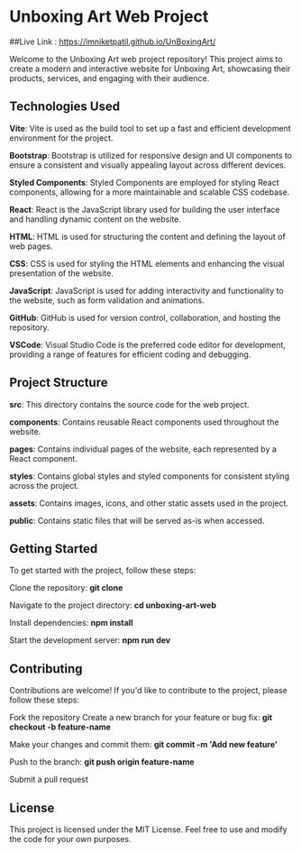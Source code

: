 # Unboxing Art Web Project

##Live Link : https://imniketpatil.github.io/UnBoxingArt/

Welcome to the Unboxing Art web project repository! This project aims to create a modern and interactive website for Unboxing Art, showcasing their products, services, and engaging with their audience.

## Technologies Used

**Vite**: Vite is used as the build tool to set up a fast and efficient development environment for the project.

**Bootstrap**: Bootstrap is utilized for responsive design and UI components to ensure a consistent and visually appealing layout across different devices.

**Styled Components**: Styled Components are employed for styling React components, allowing for a more maintainable and scalable CSS codebase.

**React**: React is the JavaScript library used for building the user interface and handling dynamic content on the website.

**HTML**: HTML is used for structuring the content and defining the layout of web pages.

**CSS**: CSS is used for styling the HTML elements and enhancing the visual presentation of the website.

**JavaScript**: JavaScript is used for adding interactivity and functionality to the website, such as form validation and animations.

**GitHub**: GitHub is used for version control, collaboration, and hosting the repository.

**VSCode**: Visual Studio Code is the preferred code editor for development, providing a range of features for efficient coding and debugging.

## Project Structure

**src**: This directory contains the source code for the web project.

**components**: Contains reusable React components used throughout the website.

**pages**: Contains individual pages of the website, each represented by a React component.

**styles**: Contains global styles and styled components for consistent styling across the project.

**assets**: Contains images, icons, and other static assets used in the project.

**public**: Contains static files that will be served as-is when accessed.

## Getting Started

To get started with the project, follow these steps:

Clone the repository: **git clone <repository-url>**

Navigate to the project directory: **cd unboxing-art-web**

Install dependencies: **npm install**

Start the development server: **npm run dev**

## Contributing

Contributions are welcome! If you'd like to contribute to the project, please follow these steps:

Fork the repository
Create a new branch for your feature or bug fix: **git checkout -b feature-name**

Make your changes and commit them: **git commit -m 'Add new feature'**

Push to the branch: **git push origin feature-name**

Submit a pull request

## License

This project is licensed under the MIT License. Feel free to use and modify the code for your own purposes.
